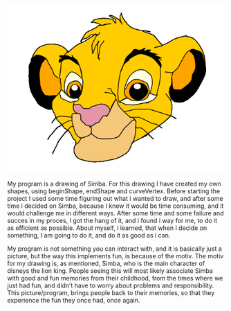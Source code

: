 
![alt text](screenshot.png "beskrivelse af billede") 

My program is a drawing of Simba. For this drawing I have created my own shapes, using beginShape, endShape and curveVertex. 
Before starting the project I used some time figuring out what i wanted to draw, and after some time i decided on Simba, because I knew it would be time consuming, and it would challenge me in different ways. 
After some time and some failure and succes in my proces, I got the hang of it, and i found i way for me, to do it as efficient as possible. 
About myself, i learned, that when I decide on something, I am going to do it, and do it as good as i can. 

My program is not something you can interact with, and it is basically just a picture, but the way this implements fun, is because of the motiv. The motiv for my drawing is, as mentioned, Simba, who is the main character of disneys the lion king. People seeing this will most likely associate Simba with good and fun memories from their childhood, from the times where we just had fun, and didn’t have to worry about problems and responsibility. 
This picture/program, brings people back to their memories, so that they experience the fun they once had, once again. 

